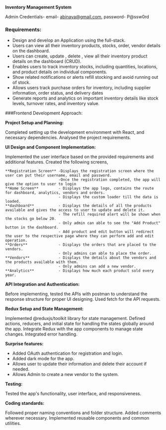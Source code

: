 **Inventory Management System**

Admin Credentials- email- abinaya@gmail.com, password- P@ssw0rd

### Requirements:

-   Design and develop an Application using the full-stack.
-   Users can view all their inventory products, stocks, order, vendor details on the dashboard.
-   Users can create, update , delete , view all their inventory product details on the dashboard (CRUD).
-   Enables users to track inventory stocks, including quantities, locations, and product details on individual components.
-   Show related notifications or alerts refill stocking and avoid running out of stock.
-   Allows users track purchase orders for inventory, including supplier information, order status, and delivery dates
-   Generate reports and analytics on important inventory details like stock levels, turnover rates, and inventory value.

###Frontend Development Approach:

**Project Setup and Planning:**

Completed setting up the development environment with React, and necessary dependencies.
Analysed the project requirements.

**UI Design and Component Implementation:**

Implemented the user interface based on the provided requirements and additional features.
Created the following screens,

    **Registration Screen** -Displays the registration screen where the user can put their username, email and password.
                            -Once the registration completed, the app will give the option to user to login
    **Home Screen**         - Displays the app logo, contains the route for dashboard, analytics, vendors and orders.
                            - Displays the custom loader till the data is loaded.
    **dashboard**           - Displays the details of all the products available and gives the access to user to update and delete it.
                            - The refill required alert will be shown when the stocks go below 20.
                            - Only admin can able to see the "Add Product" button in the dashboard.
                            - Add product and edit button will redirect the user to the respective page where they can perform add and edit operation.
    **Orders**              - Displays the orders that are placed to the vendors.
                            - Only admins can able to place the order.
    **Vendors**             - Displays the details about the vendors and the products available with them.
                            - Only admins can add a new vendor.
    **Analytics**           - Displays how much each product sold every year.

**API Integration and Authentication:**

Before implementing, tested the APIs with postman to understand the response structure for proper UI designing.
Used fetch for the API requests.

**Redux Setup and State Management:**

Implemented @reduxjs/toolkit library for state management.
Defined actions, reducers, and initial state for handling the states globally around the app.
Integrate Redux with the app components to manage state changes.
Integrated error handling.

**Surprise features:**

- Added OAuth authentication for registration and login.
- Added dark mode for the app.
- Allows user to update their information and delete their account if needed.
- Allows Admin to create a new vendor to the system.

**Testing:**

Tested the app's functionality, user interface, and responsiveness.

**Coding standards:**

Followed proper naming conventions and folder structure.
Added comments wherever necessary.
Implemented reusable components and common utilities.
